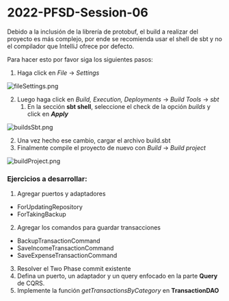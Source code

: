 # 2022-PFSD-Session-06

Debido a la inclusión de la librería de protobuf, el build a realizar del proyecto es más complejo, por ende se
recomienda usar el shell de sbt y no el compilador que IntelliJ ofrece por defecto.

Para hacer esto por favor siga los siguientes pasos:

1. Haga click en _File_ -> _Settings_

![fileSettings.png](img/fileSettings.png)

2. Luego haga click en _Build, Execution, Deployments_ -> _Build Tools_ -> _sbt_
    1. En la sección **sbt shell**, seleccione el check de la opción _builds_ y click en _**Apply**_

![buildsSbt.png](img/buildsSbt.png)

2. Una vez hecho ese cambio, cargar el archivo build.sbt
3. Finalmente compile el proyecto de nuevo con _Build_ -> _Build project_

![buildProject.png](img/buildProject.png)

### Ejercicios a desarrollar: ###

1. Agregar puertos y adaptadores 
- ForUpdatingRepository
- ForTakingBackup
2. Agregar los comandos para guardar transacciones
- BackupTransactionCommand
- SaveIncomeTransactionCommand
- SaveExpenseTransactionCommand
3. Resolver el Two Phase commit existente
4. Defina un puerto, un adaptador y un query enfocado en la parte **Query** de CQRS.
5. Implemente la función _getTransactionsByCategory_ en **TransactionDAO**
